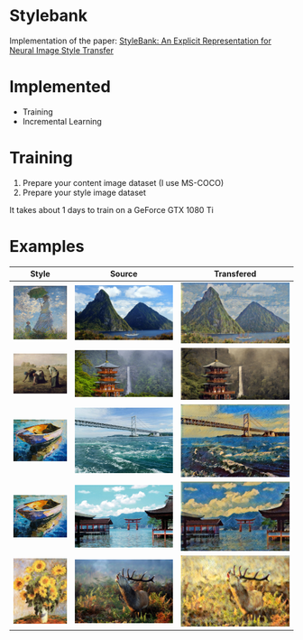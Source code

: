 # Stylebank

Implementation of the paper: [StyleBank: An Explicit Representation for Neural Image Style Transfer](https://arxiv.org/abs/1703.09210)

# Implemented
* Training
* Incremental Learning

# Training
1. Prepare your content image dataset (I use MS-COCO)
2. Prepare your style image dataset

It takes about 1 days to train on a GeForce GTX 1080 Ti
# Examples

Style | Source | Transfered
:--:|:--:|:--:
<img src="style/00.jpg" width="256"> | <img src="examples/mountain.jpg" width="512"> | <img src="examples/00.jpg" width="512">
<img src="style/01.jpg" width="256"> | <img src="examples/japan.jpg" width="512"> | <img src="examples/01_japan.jpg" width="512">
<img src="style/02.jpg" width="256"> | <img src="examples/bridge.jpg" width="512"> | <img src="examples/02_bridge.jpg" width="512">
<img src="style/02.jpg" width="256"> | <img src="examples/japan101.jpg" width="512"> | <img src="examples/02_japan101.jpg" width="512">
<img src="style/09.jpg" width="256"> | <img src="examples/deer.jpg" width="512"> | <img src="examples/09_deer.jpg" width="512">
